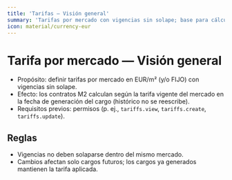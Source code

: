 ```yaml
---
title: 'Tarifas — Visión general'
summary: 'Tarifas por mercado con vigencias sin solape; base para cálculo de cargos M2/FIJO.'
icon: material/currency-eur
---
```


# Tarifa por mercado — Visión general

- Propósito: definir tarifas por mercado en EUR/m² (y/o FIJO) con vigencias sin solape.
- Efecto: los contratos M2 calculan según la tarifa vigente del mercado en la fecha de generación del cargo (histórico no se reescribe).
- Requisitos previos: permisos (p. ej., `tariffs.view`, `tariffs.create`, `tariffs.update`).

## Reglas
- Vigencias no deben solaparse dentro del mismo mercado.
- Cambios afectan solo cargos futuros; los cargos ya generados mantienen la tarifa aplicada.
